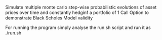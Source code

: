 Simulate multiple monte carlo step-wise probabilistic evolutions of asset prices over time and constantly hedginf a portfolio of 1 Call Option to demonstrate Black Scholes Model validity

For running the program simply analyse the run.sh script and run it as ./run.sh
